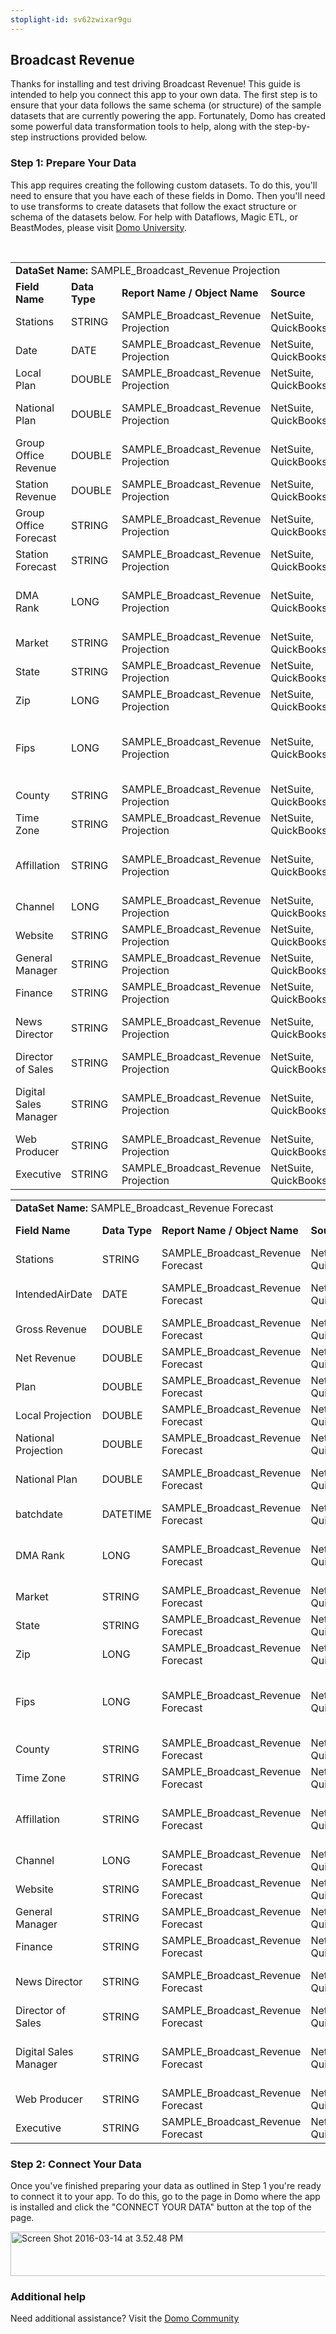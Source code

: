 ```yaml
---
stoplight-id: sv62zwixar9gu
---
```


<div class="row">
            <div class="col-md-12 content-panel">
                <h2>Broadcast Revenue</h2>
                <p></p><p>Thanks for installing and test driving <span id="title">Broadcast Revenue</span>! This guide is intended to help you connect this app to your own data. The first step is to ensure that your data follows the same schema (or structure) of the sample datasets that are currently powering the app. Fortunately, Domo has created some powerful data transformation tools to help, along with the step-by-step instructions provided below.</p><div class="doc-row" id="Step%201:%20Identify%20Required%20Data%20Fields"><h3 class="doc-row-title">Step 1: Prepare Your Data</h3><div class="small-pad-bottom"><p>This app requires creating the following custom datasets. To do this, you'll need to ensure that you have each of these fields in Domo. Then you'll need to use transforms to create datasets that follow the exact structure or schema of the datasets below. For help with Dataflows, Magic ETL, or BeastModes, please visit <a href="https://university.domo.com/" target="_blank">Domo University</a>.</p></div>
                <br>
                <div id="custom-data-container"><table id="SAMPLE_Broadcast_Revenue-Projection"><tbody><tr><td colspan="6"><strong>DataSet Name:</strong> <span class="value">SAMPLE_Broadcast_Revenue Projection</span></td></tr><!--tr>    <td colspan="6"></td></tr--><tr><td><strong>Field Name</strong></td><td><strong>Data Type</strong></td><td><strong>Report Name / Object Name</strong></td><td><strong>Source </strong></td><td colspan="2"><strong>Description of Field</strong></td></tr><tr><td>Stations</td><td>STRING</td><td>SAMPLE_Broadcast_Revenue Projection</td><td>NetSuite, QuickBooks</td><td colspan="2">Stations</td></tr><tr><td>Date</td><td>DATE</td><td>SAMPLE_Broadcast_Revenue Projection</td><td>NetSuite, QuickBooks</td><td colspan="2">Date tracked</td></tr><tr><td>Local Plan</td><td>DOUBLE</td><td>SAMPLE_Broadcast_Revenue Projection</td><td>NetSuite, QuickBooks</td><td colspan="2">Local plan number</td></tr><tr><td>National Plan</td><td>DOUBLE</td><td>SAMPLE_Broadcast_Revenue Projection</td><td>NetSuite, QuickBooks</td><td colspan="2">National Plan number</td></tr><tr><td>Group Office Revenue</td><td>DOUBLE</td><td>SAMPLE_Broadcast_Revenue Projection</td><td>NetSuite, QuickBooks</td><td colspan="2">Group office revenue</td></tr><tr><td>Station Revenue</td><td>DOUBLE</td><td>SAMPLE_Broadcast_Revenue Projection</td><td>NetSuite, QuickBooks</td><td colspan="2">Station revenue</td></tr><tr><td>Group Office Forecast</td><td>STRING</td><td>SAMPLE_Broadcast_Revenue Projection</td><td>NetSuite, QuickBooks</td><td colspan="2">Group Office Forecast</td></tr><tr><td>Station Forecast</td><td>STRING</td><td>SAMPLE_Broadcast_Revenue Projection</td><td>NetSuite, QuickBooks</td><td colspan="2">Station forecast</td></tr><tr><td>DMA Rank</td><td>LONG</td><td>SAMPLE_Broadcast_Revenue Projection</td><td>NetSuite, QuickBooks</td><td colspan="2">DMA Rank within the media market</td></tr><tr><td>Market</td><td>STRING</td><td>SAMPLE_Broadcast_Revenue Projection</td><td>NetSuite, QuickBooks</td><td colspan="2">Name of market</td></tr><tr><td>State</td><td>STRING</td><td>SAMPLE_Broadcast_Revenue Projection</td><td>NetSuite, QuickBooks</td><td colspan="2">State</td></tr><tr><td>Zip</td><td>LONG</td><td>SAMPLE_Broadcast_Revenue Projection</td><td>NetSuite, QuickBooks</td><td colspan="2">Zipcode</td></tr><tr><td>Fips</td><td>LONG</td><td>SAMPLE_Broadcast_Revenue Projection</td><td>NetSuite, QuickBooks</td><td colspan="2">FIPS associated with tracked metrics</td></tr><tr><td>County</td><td>STRING</td><td>SAMPLE_Broadcast_Revenue Projection</td><td>NetSuite, QuickBooks</td><td colspan="2">Course name</td></tr><tr><td>Time Zone</td><td>STRING</td><td>SAMPLE_Broadcast_Revenue Projection</td><td>NetSuite, QuickBooks</td><td colspan="2">Time zone</td></tr><tr><td>Affillation</td><td>STRING</td><td>SAMPLE_Broadcast_Revenue Projection</td><td>NetSuite, QuickBooks</td><td colspan="2">Affiliation of broadcast revenue</td></tr><tr><td>Channel</td><td>LONG</td><td>SAMPLE_Broadcast_Revenue Projection</td><td>NetSuite, QuickBooks</td><td colspan="2">Channel</td></tr><tr><td>Website</td><td>STRING</td><td>SAMPLE_Broadcast_Revenue Projection</td><td>NetSuite, QuickBooks</td><td colspan="2">Website</td></tr><tr><td>General Manager</td><td>STRING</td><td>SAMPLE_Broadcast_Revenue Projection</td><td>NetSuite, QuickBooks</td><td colspan="2">General manager</td></tr><tr><td>Finance</td><td>STRING</td><td>SAMPLE_Broadcast_Revenue Projection</td><td>NetSuite, QuickBooks</td><td colspan="2">Finance</td></tr><tr><td>News Director</td><td>STRING</td><td>SAMPLE_Broadcast_Revenue Projection</td><td>NetSuite, QuickBooks</td><td colspan="2">Name of news director</td></tr><tr><td>Director of Sales</td><td>STRING</td><td>SAMPLE_Broadcast_Revenue Projection</td><td>NetSuite, QuickBooks</td><td colspan="2">Director of Sales</td></tr><tr><td>Digital Sales Manager</td><td>STRING</td><td>SAMPLE_Broadcast_Revenue Projection</td><td>NetSuite, QuickBooks</td><td colspan="2">Digital sales manager name</td></tr><tr><td>Web Producer</td><td>STRING</td><td>SAMPLE_Broadcast_Revenue Projection</td><td>NetSuite, QuickBooks</td><td colspan="2">Web producer</td></tr><tr><td>Executive</td><td>STRING</td><td>SAMPLE_Broadcast_Revenue Projection</td><td>NetSuite, QuickBooks</td><td colspan="2">Executive</td></tr></tbody></table><table id="SAMPLE_Broadcast_Revenue-Forecast"><tbody><tr><td colspan="6"><strong>DataSet Name:</strong> <span class="value">SAMPLE_Broadcast_Revenue Forecast</span></td></tr><!--tr>    <td colspan="6"></td></tr--><tr><td><strong>Field Name</strong></td><td><strong>Data Type</strong></td><td><strong>Report Name / Object Name</strong></td><td><strong>Source </strong></td><td colspan="2"><strong>Description of Field</strong></td></tr><tr><td>Stations</td><td>STRING</td><td>SAMPLE_Broadcast_Revenue Forecast</td><td>NetSuite, QuickBooks</td><td colspan="2">Stations</td></tr><tr><td>IntendedAirDate</td><td>DATE</td><td>SAMPLE_Broadcast_Revenue Forecast</td><td>NetSuite, QuickBooks</td><td colspan="2">Date intended for air</td></tr><tr><td>Gross Revenue</td><td>DOUBLE</td><td>SAMPLE_Broadcast_Revenue Forecast</td><td>NetSuite, QuickBooks</td><td colspan="2">Gross revenue</td></tr><tr><td>Net Revenue</td><td>DOUBLE</td><td>SAMPLE_Broadcast_Revenue Forecast</td><td>NetSuite, QuickBooks</td><td colspan="2">Net revenue</td></tr><tr><td>Plan</td><td>DOUBLE</td><td>SAMPLE_Broadcast_Revenue Forecast</td><td>NetSuite, QuickBooks</td><td colspan="2">Plan number</td></tr><tr><td>Local Projection</td><td>DOUBLE</td><td>SAMPLE_Broadcast_Revenue Forecast</td><td>NetSuite, QuickBooks</td><td colspan="2">Local projection</td></tr><tr><td>National Projection</td><td>DOUBLE</td><td>SAMPLE_Broadcast_Revenue Forecast</td><td>NetSuite, QuickBooks</td><td colspan="2">National projection</td></tr><tr><td>National Plan</td><td>DOUBLE</td><td>SAMPLE_Broadcast_Revenue Forecast</td><td>NetSuite, QuickBooks</td><td colspan="2">National Plan number</td></tr><tr><td>batchdate</td><td>DATETIME</td><td>SAMPLE_Broadcast_Revenue Forecast</td><td>NetSuite, QuickBooks</td><td colspan="2">Date of batch</td></tr><tr><td>DMA Rank</td><td>LONG</td><td>SAMPLE_Broadcast_Revenue Forecast</td><td>NetSuite, QuickBooks</td><td colspan="2">DMA Rank within the media market</td></tr><tr><td>Market</td><td>STRING</td><td>SAMPLE_Broadcast_Revenue Forecast</td><td>NetSuite, QuickBooks</td><td colspan="2">Name of market</td></tr><tr><td>State</td><td>STRING</td><td>SAMPLE_Broadcast_Revenue Forecast</td><td>NetSuite, QuickBooks</td><td colspan="2">State</td></tr><tr><td>Zip</td><td>LONG</td><td>SAMPLE_Broadcast_Revenue Forecast</td><td>NetSuite, QuickBooks</td><td colspan="2">Zipcode</td></tr><tr><td>Fips</td><td>LONG</td><td>SAMPLE_Broadcast_Revenue Forecast</td><td>NetSuite, QuickBooks</td><td colspan="2">FIPS associated with tracked metrics</td></tr><tr><td>County</td><td>STRING</td><td>SAMPLE_Broadcast_Revenue Forecast</td><td>NetSuite, QuickBooks</td><td colspan="2">Course name</td></tr><tr><td>Time Zone</td><td>STRING</td><td>SAMPLE_Broadcast_Revenue Forecast</td><td>NetSuite, QuickBooks</td><td colspan="2">Time zone</td></tr><tr><td>Affillation</td><td>STRING</td><td>SAMPLE_Broadcast_Revenue Forecast</td><td>NetSuite, QuickBooks</td><td colspan="2">Affiliation of broadcast revenue</td></tr><tr><td>Channel</td><td>LONG</td><td>SAMPLE_Broadcast_Revenue Forecast</td><td>NetSuite, QuickBooks</td><td colspan="2">Channel</td></tr><tr><td>Website</td><td>STRING</td><td>SAMPLE_Broadcast_Revenue Forecast</td><td>NetSuite, QuickBooks</td><td colspan="2">Website</td></tr><tr><td>General Manager</td><td>STRING</td><td>SAMPLE_Broadcast_Revenue Forecast</td><td>NetSuite, QuickBooks</td><td colspan="2">General manager</td></tr><tr><td>Finance</td><td>STRING</td><td>SAMPLE_Broadcast_Revenue Forecast</td><td>NetSuite, QuickBooks</td><td colspan="2">Finance</td></tr><tr><td>News Director</td><td>STRING</td><td>SAMPLE_Broadcast_Revenue Forecast</td><td>NetSuite, QuickBooks</td><td colspan="2">Name of news director</td></tr><tr><td>Director of Sales</td><td>STRING</td><td>SAMPLE_Broadcast_Revenue Forecast</td><td>NetSuite, QuickBooks</td><td colspan="2">Director of Sales</td></tr><tr><td>Digital Sales Manager</td><td>STRING</td><td>SAMPLE_Broadcast_Revenue Forecast</td><td>NetSuite, QuickBooks</td><td colspan="2">Digital sales manager name</td></tr><tr><td>Web Producer</td><td>STRING</td><td>SAMPLE_Broadcast_Revenue Forecast</td><td>NetSuite, QuickBooks</td><td colspan="2">Web producer</td></tr><tr><td>Executive</td><td>STRING</td><td>SAMPLE_Broadcast_Revenue Forecast</td><td>NetSuite, QuickBooks</td><td colspan="2">Executive</td></tr></tbody></table><div class="doc-row medium-pad-top">
                <h3 class="doc-row-title">Step 2: Connect Your Data</h3>
                <div class="small-pad-bottom">
                    <p>Once you've finished preparing your data as outlined in Step 1 you're ready to connect it to your app. To do this, go to the page in Domo where the app is installed and click the "CONNECT YOUR DATA" button at the top of the page.</p>
                    <p class="small-pad">
                    <img class="alignnone size-full wp-image-1207" src="https://s3.amazonaws.com/development.domo.com/wp-content/uploads/2016/03/14155707/Screen-Shot-2016-03-14-at-3.52.48-PM1.png" alt="Screen Shot 2016-03-14 at 3.52.48 PM" width="1158" height="71">
                    </p>
                    <div id="ooyalaplayer-IyYTc1MjE61NwLdtrxXvZuhH-dSGbWnR" class="ooyalaplayer"></div>
                    <script>
                        OO.ready(function() {
                            OO.Player.create("ooyalaplayer-IyYTc1MjE61NwLdtrxXvZuhH-dSGbWnR", "IyYTc1MjE61NwLdtrxXvZuhH-dSGbWnR", {
                                height: 380
                            });
                        });
                    </script>
                </div>
                <h3 class="doc-row-title">Additional help</h3>
                <div class="small-pad-bottom">
                    <p>Need additional assistance? Visit the <a href="https://dojo.domo.com">Domo Community</a></p>
                </div>
            </div></div></div><p></p>            </div>
        </div>
